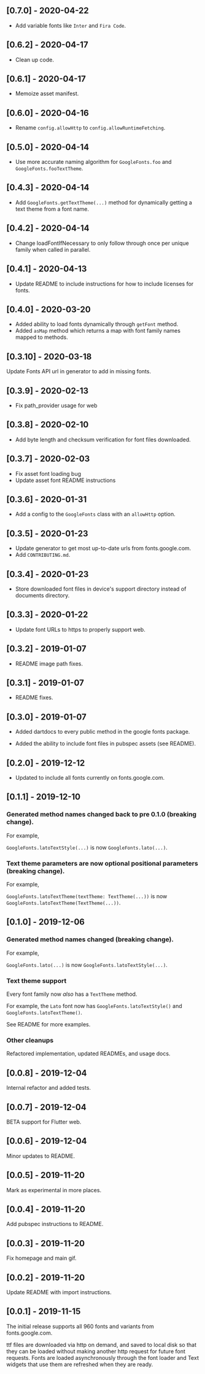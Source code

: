 ## [0.7.0] - 2020-04-22

* Add variable fonts like `Inter` and `Fira Code`.

## [0.6.2] - 2020-04-17

* Clean up code.

## [0.6.1] - 2020-04-17

* Memoize asset manifest.

## [0.6.0] - 2020-04-16

* Rename `config.allowHttp` to `config.allowRuntimeFetching`.

## [0.5.0] - 2020-04-14

* Use more accurate naming algorithm for `GoogleFonts.foo` and `GoogleFonts.fooTextTheme`.

## [0.4.3] - 2020-04-14

* Add `GoogleFonts.getTextTheme(...)` method for dynamically getting a text theme from a font name. 

## [0.4.2] - 2020-04-14

* Change loadFontIfNecessary to only follow through once per unique family when called in parallel.

## [0.4.1] - 2020-04-13

* Update README to include instructions for how to include licenses for fonts. 

## [0.4.0] - 2020-03-20

* Added ability to load fonts dynamically through `getFont` method.
* Added `asMap` method which returns a map with font family names mapped to methods.

## [0.3.10] - 2020-03-18

Update Fonts API url in generator to add in missing fonts. 

## [0.3.9] - 2020-02-13

* Fix path_provider usage for web

## [0.3.8] - 2020-02-10

* Add byte length and checksum verification for font files downloaded. 

## [0.3.7] - 2020-02-03

* Fix asset font loading bug
* Update asset font README instructions 

## [0.3.6] - 2020-01-31

* Add a config to the `GoogleFonts` class with an `allowHttp` option.

## [0.3.5] - 2020-01-23

* Update generator to get most up-to-date urls from fonts.google.com. 
* Add `CONTRIBUTING.md`.

## [0.3.4] - 2020-01-23

* Store downloaded font files in device's support directory instead of documents directory.

## [0.3.3] - 2020-01-22

* Update font URLs to https to properly support web.

## [0.3.2] - 2019-01-07

* README image path fixes.

## [0.3.1] - 2019-01-07

* README fixes.

## [0.3.0] - 2019-01-07

* Added dartdocs to every public method in the google fonts package.

* Added the ability to include font files in pubspec assets (see README).

## [0.2.0] - 2019-12-12

* Updated to include all fonts currently on fonts.google.com.

## [0.1.1] - 2019-12-10

### Generated method names changed back to pre 0.1.0 (breaking change).

For example,

`GoogleFonts.latoTextStyle(...)` is now `GoogleFonts.lato(...)`.

### Text theme parameters are now optional positional parameters (breaking change).

For example,

`GoogleFonts.latoTextTheme(textTheme: TextTheme(...))` is now `GoogleFonts.latoTextTheme(TextTheme(...))`.


## [0.1.0] - 2019-12-06

### Generated method names changed (breaking change).

For example,

`GoogleFonts.lato(...)` is now `GoogleFonts.latoTextStyle(...)`.

### Text theme support

Every font family now _also_ has a `TextTheme` method.

For example, the `Lato` font now has `GoogleFonts.latoTextStyle()` and `GoogleFonts.latoTextTheme()`.

See README for more examples.

### Other cleanups

Refactored implementation, updated READMEs, and usage docs.


## [0.0.8] - 2019-12-04

Internal refactor and added tests.

## [0.0.7] - 2019-12-04

BETA support for Flutter web.

## [0.0.6] - 2019-12-04

Minor updates to README.

## [0.0.5] - 2019-11-20

Mark as experimental in more places.

## [0.0.4] - 2019-11-20

Add pubspec instructions to README.

## [0.0.3] - 2019-11-20

Fix homepage and main gif.

## [0.0.2] - 2019-11-20

Update README with import instructions.

## [0.0.1] - 2019-11-15

The initial release supports all 960 fonts and variants from fonts.google.com.

ttf files are downloaded via http on demand, and saved to local disk so that they can be loaded
without making another http request for future font requests. Fonts are loaded asynchronously 
through the font loader and Text widgets that use them are refreshed when they are ready.
